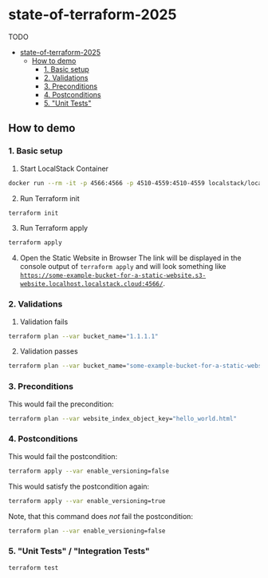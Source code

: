 # state-of-terraform-2025

TODO

<!-- TOC -->
* [state-of-terraform-2025](#state-of-terraform-2025)
  * [How to demo](#how-to-demo)
    * [1. Basic setup](#1-basic-setup)
    * [2. Validations](#2-validations)
    * [3. Preconditions](#3-preconditions)
    * [4. Postconditions](#4-postconditions)
    * [5. "Unit Tests"](#5-unit-tests)
<!-- TOC -->

## How to demo

### 1. Basic setup

1. Start LocalStack Container

```bash
docker run --rm -it -p 4566:4566 -p 4510-4559:4510-4559 localstack/localstack:4.1.0
```

2. Run Terraform init

```bash
terraform init
```

3. Run Terraform apply

```bash
terraform apply
```

4. Open the Static Website in Browser
   The link will be displayed in the console output of `terraform apply` and will look something like [ `https://some-example-bucket-for-a-static-website.s3-website.localhost.localstack.cloud:4566/`](https://some-example-bucket-for-a-static-website.s3-website.localhost.localstack.cloud:4566/).


### 2. Validations

1. Validation fails

```bash
terraform plan --var bucket_name="1.1.1.1"
```

2. Validation passes

```bash
terraform plan --var bucket_name="some-example-bucket-for-a-static-website"
```

### 3. Preconditions

This would fail the precondition:

```bash
terraform plan --var website_index_object_key="hello_world.html"
```

### 4. Postconditions

This would fail the postcondition:

```bash
terraform apply --var enable_versioning=false
```

This would satisfy the postcondition again:

```bash
terraform apply --var enable_versioning=true
```

Note, that this command does _not_ fail the postcondition:

```bash
terraform plan --var enable_versioning=false
```

### 5. "Unit Tests" / "Integration Tests"

```bash
terraform test
```
